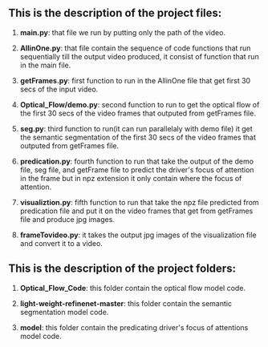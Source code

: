 ## This is the description of the project files: 

1) **main.py**: that file we run by putting only the path of the video.

2) **AllinOne.py**: that file contain the sequence of code functions that run sequentially till the output video produced, it consist of function that run in the main file.

3) **getFrames.py**: first function to run in the AllinOne file that get first 30 secs of the input video.

4) **Optical_Flow/demo.py**: second function to run to get the optical flow of the first 30 secs of the video frames that outputed from getFrames file.

5) **seg.py**: third function to run(it can run parallelaly with demo file) it get the semantic segmentation of the first 30 secs of the video frames that outputed from getFrames file.

6) **predication.py**: fourth function to run that take the output of the demo file, seg file, and getFrame file to predict the driver's focus of attention in the frame but in npz extension it only contain where the focus of attention.

7) **visualiztion.py**: fifth function to run that take the npz file predicted from predication file and put it on the video frames that get from getFrames file and produce jpg images.

8) **frameTovideo.py**: it takes the output jpg images of the visualization file and convert it to a video.

## This is the description of the project folders:

1) **Optical_Flow_Code**: this folder contain the optical flow model code.

2) **light-weight-refinenet-master**: this folder contain the semantic segmentation model code.

3) **model**: this folder contain the predicating driver's focus of attentions model code.
